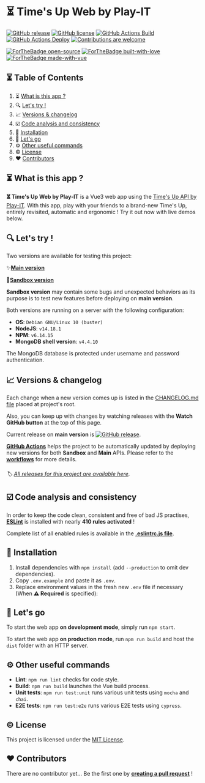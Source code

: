 # ⏳ Time's Up Web by Play-IT

[![GitHub release](https://img.shields.io/github/release/pIay-it/times-up-web.svg)](https://GitHub.com/pIay-it/times-up-web/releases/)
[![GitHub license](https://img.shields.io/github/license/pIay-it/times-up-web.svg)](https://github.com/antoinezanardi/https://img.shields.io/github/license/werewolves-assistant-web.svg/blob/master/LICENSE)
[![GitHub Actions Build](https://github.com/pIay-it/times-up-web/actions/workflows/build.yml/badge.svg)](https://github.com/pIay-it/times-up-web/actions/workflows/build.yml)
[![GitHub Actions Deploy](https://github.com/pIay-it/times-up-web/actions/workflows/deploy-master.yml/badge.svg)](https://github.com/pIay-it/times-up-web/actions/workflows/deploy-master.yml)
[![Contributions are welcome](https://img.shields.io/badge/contributions-welcome-brightgreen.svg?style=flat)](https://github.com/pIay-it/times-up-web/issues)

[![ForTheBadge open-source](https://forthebadge.com/images/badges/open-source.svg)](https://forthebadge.com)
[![ForTheBadge built-with-love](http://ForTheBadge.com/images/badges/built-with-love.svg)](https://GitHub.com/antoinezanardi/)
[![ForTheBadge made-with-vue](https://forthebadge.com/images/badges/made-with-vue.svg)](https://forthebadge.com)

## ⏳ Table of Contents

1. ⏳ [What is this app ?](#what-is-this-app)
2. 🔍 [Let's try !](#lets-try)
3. 📈 [Versions & changelog](#versions)
4. ☑️ [Code analysis and consistency](#code-analysis-and-consistency)
5. 🔨 [Installation](#installation)
6. 🔌 [Let's go](#lets-go)
7. ⚙️ [Other useful commands](#other-useful-commands)
8. ©️ [License](#license)
9. ❤️ [Contributors](#contributors)

## <a name="what-is-this-app">⏳ What is this app ?</a>
**⏳ Time's Up Web by Play-IT** is a Vue3 web app using the <a href="https://github.com/pIay-it/times-up-api" target="_blank">Time's Up API by Play-IT</a>.
With this app, play with your friends to a brand-new Time's Up, entirely revisited, automatic and ergonomic ! Try it out now with live demos below.

## <a name="lets-try">🔍 Let's try !</a>
Two versions are available for testing this project:

✨<a href="https://times-up.play-it.io" target="_blank">**Main version**</a>

🔧<a href="https://sandbox.times-up.play-it.io" target="_blank">**Sandbox version**</a>

**Sandbox version** may contain some bugs and unexpected behaviors as its purpose is to test new features before deploying on **main version**.

Both versions are running on a server with the following configuration:
- **OS**: `Debian GNU/Linux 10 (buster)`
- **NodeJS**: `v14.18.1`
- **NPM**: `v6.14.15`
- **MongoDB shell version**: `v4.4.10`

The MongoDB database is protected under username and password authentication.

## <a name="versions">📈 Versions & changelog</a>
Each change when a new version comes up is listed in the <a href="https://github.com/pIay-it/times-up-web/blob/master/CHANGELOG.md" target="_blank">CHANGELOG.md file</a> placed at project's root.

Also, you can keep up with changes by watching releases with the **Watch GitHub button** at the top of this page.

Current release on **main version** is [![GitHub release](https://img.shields.io/github/release/pIay-it/times-up-web.svg)](https://GitHub.com/pIay-it/times-up-web/releases/).

**[GitHub Actions](https://github.com/pIay-it/times-up-web/actions)** helps the project to be automatically updated by deploying new versions for both **Sandbox** and **Main** APIs. Please refer to the **[workflows](https://github.com/pIay-it/times-up-web/tree/master/.github/workflows)** for more details.

###### 🏷️ <a href="https://github.com/pIay-it/times-up-web/releases" target="_blank">All releases for this project are available here</a>.

## <a name="code-analysis-and-consistency">☑️ Code analysis and consistency</a>
In order to keep the code clean, consistent and free of bad JS practises, **[ESLint](https://eslint.org/)** is installed with nearly **410 rules activated** !

Complete list of all enabled rules is available in the **[.eslintrc.js file](https://github.com/pIay-it/times-up-web/blob/master/.eslintrc.js)**.

## <a name="installation">🔨 Installation</a>
1. Install dependencies with `npm install` (add `--production` to omit dev dependencies).
2. Copy `.env.example` and paste it as `.env`.
3. Replace environment values in the fresh new `.env` file if necessary (When **⚠️️ Required** is specified):

## <a name="lets-go">🔌 Let's go</a>
To start the web app **on development mode**, simply run `npm start`.

To start the web app **on production mode**, run `npm run build` and host the `dist` folder with an HTTP server.

## <a name="other-useful-commands">⚙️ Other useful commands</a>
- **Lint**: `npm run lint` checks for code style.
- **Build**: `npm run build` launches the Vue build process.
- **Unit tests**: `npm run test:unit` runs various unit tests using `mocha` and `chai`.
- **E2E tests**: `npm run test:e2e` runs various E2E tests using `cypress`.

## <a name="license">©️ License</a>

This project is licensed under the [MIT License](http://opensource.org/licenses/MIT).

## <a name="contributors">❤️ Contributors</a>

There are no contributor yet... Be the first one by **[creating a pull request](https://github.com/pIay-it/times-up-web/pulls)** !
